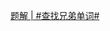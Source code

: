 [题解 | #查找兄弟单词#](https://www.nowcoder.com/discuss/580986360241102848?fromPut=jj-github&urlSource=extension-api)